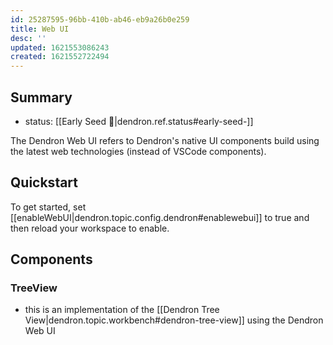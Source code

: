```yaml
---
id: 25287595-96bb-410b-ab46-eb9a26b0e259
title: Web UI
desc: ''
updated: 1621553086243
created: 1621552722494
---
```


## Summary
- status: [[Early Seed 🌱|dendron.ref.status#early-seed-]]

The Dendron Web UI refers to Dendron's native UI components build using the latest web technologies (instead of VSCode components).

## Quickstart

To get started, set [[enableWebUI|dendron.topic.config.dendron#enablewebui]] to true and then reload your workspace to enable.

## Components

### TreeView

- this is an implementation of the [[Dendron Tree View|dendron.topic.workbench#dendron-tree-view]] using the Dendron Web UI
